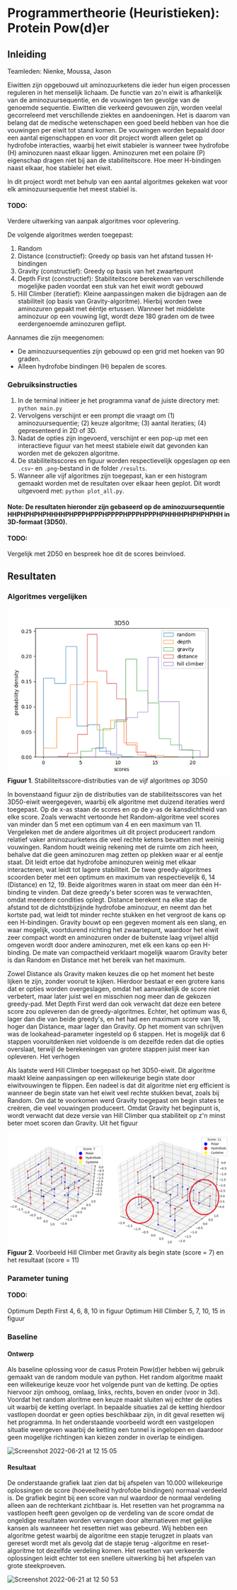 # Programmertheorie (Heuristieken): Protein Pow(d)er

## Inleiding

Teamleden: Nienke, Moussa, Jason

Eiwitten zijn opgebouwd uit aminozuurketens die ieder hun eigen processen reguleren in het menselijk lichaam. De functie van zo'n eiwit is afhankelijk van de aminozuursequentie, en de vouwingen ten gevolge van de genoemde sequentie. Eiwitten die verkeerd gevouwen zijn, worden veelal gecorreleerd met verschillende ziektes en aandoeningen. Het is daarom van belang dat de medische wetenschapen een goed beeld hebben van hoe die vouwingen per eiwit tot stand komen. De vouwingen worden bepaald door een aantal eigenschappen en voor dit project wordt alleen gelet op hydrofobe interacties, waarbij het eiwit stabieler is wanneer twee hydrofobe (H) aminozuren naast elkaar liggen. Aminozuren met een polaire (P) eigenschap dragen niet bij aan de stabiliteitscore. Hoe meer H-bindingen naast elkaar, hoe stabieler het eiwit.

In dit project wordt met behulp van een aantal algoritmes gekeken wat voor elk aminozuursequentie het meest stabiel is.

#### TODO:
Verdere uitwerking van aanpak algoritmes voor oplevering.

De volgende algoritmes werden toegepast:
1. Random
2. Distance (constructief): Greedy op basis van het afstand tussen H-bindingen
3. Gravity (constructief): Greedy op basis van het zwaartepunt
4. Depth First (constructief): Stabiliteitscore berekenen van verschillende mogelijke paden voordat een stuk van het eiwit wordt gebouwd
5. Hill Climber (iteratief): Kleine aanpassingen maken die bijdragen aan de stabiliteit (op basis van Gravity-algoritme). Hierbij worden twee aminozuren gepakt met ééntje ertussen. Wanneer het middelste aminozuur op een vouwing ligt, wordt deze 180 graden om de twee eerdergenoemde aminozuren
geflipt.

Aannames die zijn meegenomen:
- De aminozuursequenties zijn gebouwd op een grid met hoeken van 90 graden.
- Alleen hydrofobe bindingen (H) bepalen de scores.

### Gebruiksinstructies

1. In de terminal initieer je het programma vanaf de juiste directory met: ``python main.py``
2. Vervolgens verschijnt er een prompt die vraagt om (1) aminozuursequentie; (2) keuze algoritme; (3) aantal iteraties; (4) gepresenteerd in 2D of 3D.
3. Nadat de opties zijn ingevoerd, verschijnt er een pop-up met een interactieve figuur van het meest stabiele eiwit dat gevonden kan worden met de gekozen algoritme.
4. De stabiliteitsscores en figuur worden respectievelijk opgeslagen op een ``.csv``- en ``.png``-bestand in de folder ``/results``.
5. Wanneer alle vijf algoritmes zijn toegepast, kan er een histogram gemaakt worden met de resultaten over elkaar heen geplot. Dit wordt uitgevoerd met: ``python plot_all.py``.

#### Note: De resultaten hieronder zijn gebaseerd op de aminozuursequentie HHPHPHPHPHHHHPHPPPHPPPHPPPPHPPPHPPPHPHHHHPHPHPHPHH in 3D-formaat (3D50).

#### TODO:
Vergelijk met 2D50 en bespreek hoe dit de scores beinvloed.

## Resultaten

### Algoritmes vergelijken

![plot](3D50_composite.png)
**Figuur 1**. Stabiliteitsscore-distributies van de vijf algoritmes op 3D50

In bovenstaand figuur zijn de distributies van de stabiliteitsscores van het 3D50-eiwit weergegeven, waarbij elk algoritme met duizend iteraties werd toegepast. Op de x-as staan de scores en op de y-as de kansdichtheid van elke score. Zoals verwacht vertoonde het Random-algoritme veel scores van minder dan 5 met een optimum van 4 en een maximum van 11. Vergeleken met de andere algoritmes uit dit project produceert random relatief vaker aminozuurketens die veel rechte ketens bevatten met weinig vouwingen. Random houdt weinig rekening met de ruimte om zich heen, behalve dat die geen aminozuren mag zetten op plekken waar er al eentje staat. Dit leidt ertoe dat hydrofobe aminozuren weinig met elkaar interacteren, wat leidt tot lagere stabiliteit. De twee greedy-algoritmes scoorden beter met een optimum en maximum van respectievelijk 6, 14 (Distance) en 12, 19. Beide algoritmes waren in staat om meer dan één H-binding te vinden. Dat deze greedy's beter scoren was te verwachten, omdat meerdere condities oplegt. Distance berekent na elke stap de afstand tot de dichtstbijzijnde hydrofobe aminozuur, en neemt dan het kortste pad, wat leidt tot minder rechte stukken en het vergroot de kans op een H-bindingen. Gravity bouwt op een gegeven moment als een slang, en waar mogelijk, voortdurend richting het zwaartepunt, waardoor het eiwit zeer compact wordt en aminozuren onder de buitenste laag vrijwel altijd omgeven wordt door andere aminozuren, met elk een kans op een H-binding. De mate van compactheid verklaart mogelijk waarom Gravity beter is dan Random en Distance met het bereik van het maximum.   

Zowel Distance als Gravity maken keuzes die op het moment het beste lijken te zijn, zonder vooruit te kijken. Hierdoor bestaat er een grotere kans dat er opties worden overgeslagen, omdat het aanvankelijk de score niet verbetert, maar later juist wel en misschien nog meer dan de gekozen greedy-pad. Met Depth First werd dan ook verwacht dat deze een betere score zou opleveren dan de greedy-algoritmes. Echter, het optimum was 6, lager dan die van beide greedy's, en het had een maximum score van 18, hoger dan Distance, maar lager dan Gravity. Op het moment van schrijven was de lookahead-parameter ingesteld op 6 stappen. Het is mogelijk dat 6 stappen vooruitdenken niet voldoende is om dezelfde reden dat die opties overslaat, terwijl de berekeningen van grotere stappen juist meer kan opleveren. Het verhogen

Als laatste werd Hill Climber toegepast op het 3D50-eiwit. Dit algoritme maakt kleine aanpassingen op een willekeurige begin state door eiwitvouwingen te flippen. Een nadeel is dat dit algoritme niet erg efficient is wanneer de begin state van het eiwit veel rechte stukken bevat, zoals bij Random. Om dat te voorkomen werd Gravity toegepast om begin states te creëren, die veel vouwingen produceert. Omdat Gravity het beginpunt is, wordt verwacht dat deze versie van Hill Climber qua stabiliteit op z'n minst beter moet scoren dan Gravity. Uit het figuur

![plot](hill_climber_example.png)
**Figuur 2**. Voorbeeld Hill Climber met Gravity als begin state (score = 7) en het resultaat (score = 11)  

### Parameter tuning

#### TODO:
Optimum Depth First 4, 6, 8, 10 in figuur
Optimum Hill Climber 5, 7, 10, 15 in figuur

### Baseline

#### Ontwerp
Als baseline oplossing voor de casus Protein Pow(d)er hebben wij gebruik gemaakt van de random module van python. Het random algoritme maakt een willekeurige keuze voor het volgende punt van de ketting. De opties hiervoor zijn omhoog, omlaag, links, rechts, boven en onder (voor in 3d). Voordat het random aloritme een keuze maakt sluiten wij echter de opties uit waarbij de ketting overlapt. In bepaalde situaties zal de ketting hierdoor vastlopen doordat er geen opties beschikbaar zijn, in dit geval resetten wij het programma. In het onderstaande voorbeeld wordt een vastgelopen situatie weergeven waarbij de ketting een tunnel is ingelopen en daardoor geen mogelijke richtingen kan kiezen zonder in overlap te eindigen.

![Screenshot 2022-06-21 at 12 15 05](https://user-images.githubusercontent.com/65379947/174776196-fc20661c-c950-492a-bd8a-df68ce3e6f6e.png)

#### Resultaat
De onderstaande grafiek laat zien dat bij afspelen van 10.000 willekeurige oplossingen de score (hoeveelheid hydrofobe bindingen) normaal verdeeld is. De grafiek begint bij een score van nul waardoor de normaal verdeling alleen aan de rechterkant zichtbaar is. Het resetten van het programma na vastlopen heeft geen gevolgen op de verdeling van de score omdat de ongeldige resultaten worden vervangen door alternatieven met gelijke kansen als wanneeer het resetten niet was gebeurd. Wij hebben een algoritme getest waarbij de algoritme een stapje terugzet in plaats van gereset wordt met als gevolg dat de stapje terug -algoritme en reset-algoritme tot dezelfde verdeling komen. Het resetten van verkeerde oplossingen leidt echter tot een snellere uitwerking bij het afspelen van grote steekproeven.

![Screenshot 2022-06-21 at 12 50 53](https://user-images.githubusercontent.com/65379947/174782718-ec7e37cb-b2e1-4841-a8c8-ef7e6118f8da.png)
